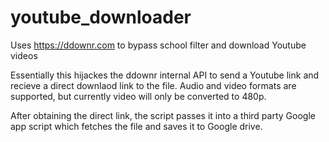 # youtube_downloader
Uses https://ddownr.com to bypass school filter and download Youtube videos

Essentially this hijackes the ddownr internal API to send a Youtube link and recieve a direct downlaod link to the file.
Audio and video formats are supported, but currently video will only be converted to 480p.

After obtaining the direct link, the script passes it into a third party Google app script which fetches the file and saves it to Google drive.
